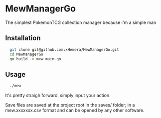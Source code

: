 # MewManagerGo
The simplest PokemonTCG collection manager because i'm a simple man


## Installation

```bash
  git clone git@github.com:xHemera/MewManagerGo.git
  cd MewManagerGo
  go build -o mew main.go
```

## Usage

```bash
  ./mew
```
It's pretty straigh forward, simply input your action.

Save files are saved at the project root in the saves/ folder; in a mew.xxxxxxx.csv format and can be opened by any other software.
